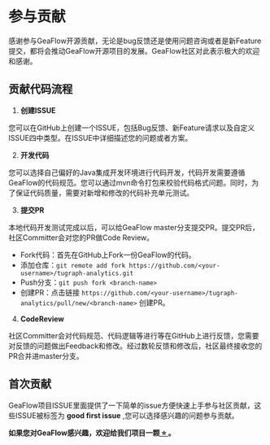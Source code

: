 # 参与贡献

感谢参与GeaFlow开源贡献，无论是bug反馈还是使用问题咨询或者是新Feature提交，都将会推动GeaFlow开源项目的发展。GeaFlow社区对此表示极大的欢迎和感谢。

## 贡献代码流程

1. **创建ISSUE**

您可以在GitHub上创建一个ISSUE，包括Bug反馈、新Feature请求以及自定义ISSUE四中类型。在ISSUE中详细描述您的问题或者方案。

2. **开发代码**

您可以选择自己偏好的Java集成开发环境进行代码开发，代码开发需要遵循GeaFlow的代码规范。您可以通过mvn命令打包来校验代码格式问题。同时，为了保证代码质量，需要对新增和修改的代码补充单元测试。

3. **提交PR**

本地代码开发测试完成以后，可以给GeaFlow master分支提交PR。提交PR后，社区Committer会对您的PR做Code Review。
* Fork代码：首先在GitHub上Fork一份GeaFlow的代码。
* 添加仓库：`git remote add fork https://github.com/<your-username>/tugraph-analytics.git`
* Push分支：`git push fork <branch-name>`
* 创建PR：点击链接 `https://github.com/<your-username>/tugraph-analytics/pull/new/<branch-name>` 创建PR。

4. **CodeReview**

社区Committer会对代码规范、代码逻辑等进行等在GitHub上进行反馈，您需要对反馈的问题做出Feedback和修改。经过数轮反馈和修改后，社区最终接收您的PR合并进master分支。

## 首次贡献

GeaFlow项目ISSUE里面提供了一下简单的issue方便快速上手参与社区贡献，这些ISSUE被标签为 **good first issue** ,您可以选择感兴趣的问题参与贡献。

**如果您对GeaFlow感兴趣，欢迎给我们项目一颗[ ⭐️ ](https://github.com/TuGraph-family/tugraph-analytics)。**